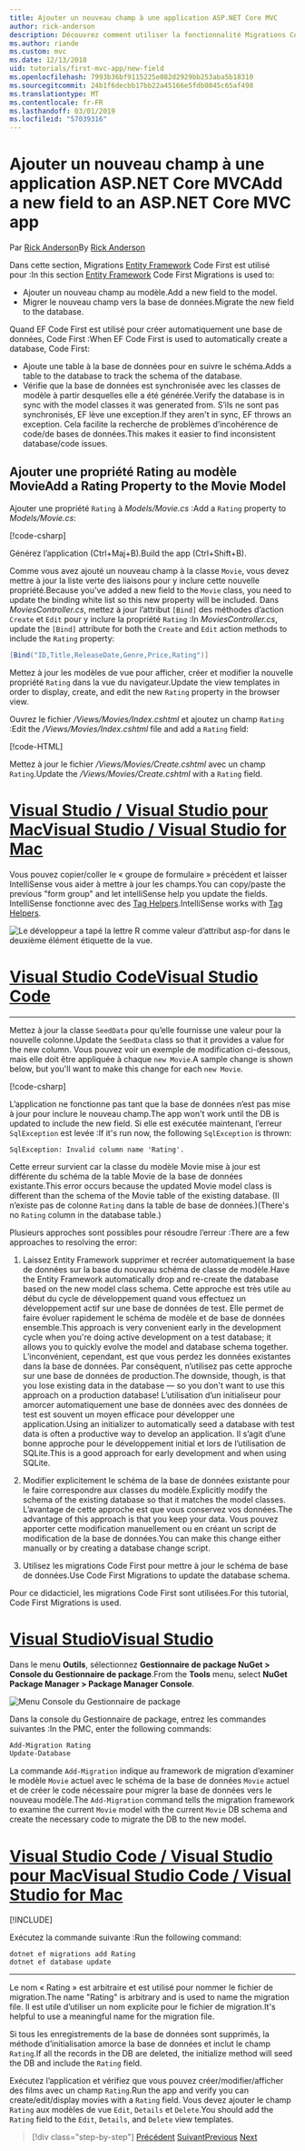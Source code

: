 ```yaml
---
title: Ajouter un nouveau champ à une application ASP.NET Core MVC
author: rick-anderson
description: Découvrez comment utiliser la fonctionnalité Migrations Code First d’Entity Framework pour ajouter un nouveau champ à un modèle et migrer ce changement vers une base de données.
ms.author: riande
ms.custom: mvc
ms.date: 12/13/2018
uid: tutorials/first-mvc-app/new-field
ms.openlocfilehash: 7993b36bf9115225e082d2929bb253aba5b18310
ms.sourcegitcommit: 24b1f6decbb17bb22a45166e5fdb0845c65af498
ms.translationtype: MT
ms.contentlocale: fr-FR
ms.lasthandoff: 03/01/2019
ms.locfileid: "57039316"
---
```

# <a name="add-a-new-field-to-an-aspnet-core-mvc-app"></a><span data-ttu-id="9b7f8-103">Ajouter un nouveau champ à une application ASP.NET Core MVC</span><span class="sxs-lookup"><span data-stu-id="9b7f8-103">Add a new field to an ASP.NET Core MVC app</span></span>

<span data-ttu-id="9b7f8-104">Par [Rick Anderson](https://twitter.com/RickAndMSFT)</span><span class="sxs-lookup"><span data-stu-id="9b7f8-104">By [Rick Anderson](https://twitter.com/RickAndMSFT)</span></span>

<span data-ttu-id="9b7f8-105">Dans cette section, Migrations [Entity Framework](/ef/core/get-started/aspnetcore/new-db) Code First est utilisé pour :</span><span class="sxs-lookup"><span data-stu-id="9b7f8-105">In this section [Entity Framework](/ef/core/get-started/aspnetcore/new-db) Code First Migrations is used to:</span></span>

* <span data-ttu-id="9b7f8-106">Ajouter un nouveau champ au modèle.</span><span class="sxs-lookup"><span data-stu-id="9b7f8-106">Add a new field to the model.</span></span>
* <span data-ttu-id="9b7f8-107">Migrer le nouveau champ vers la base de données.</span><span class="sxs-lookup"><span data-stu-id="9b7f8-107">Migrate the new field to the database.</span></span>

<span data-ttu-id="9b7f8-108">Quand EF Code First est utilisé pour créer automatiquement une base de données, Code First :</span><span class="sxs-lookup"><span data-stu-id="9b7f8-108">When EF Code First is used to automatically create a database, Code First:</span></span>

* <span data-ttu-id="9b7f8-109">Ajoute une table à la base de données pour en suivre le schéma.</span><span class="sxs-lookup"><span data-stu-id="9b7f8-109">Adds a table to the database to  track the schema of the database.</span></span>
* <span data-ttu-id="9b7f8-110">Vérifie que la base de données est synchronisée avec les classes de modèle à partir desquelles elle a été générée.</span><span class="sxs-lookup"><span data-stu-id="9b7f8-110">Verify the database is in sync with the model classes it was generated from.</span></span> <span data-ttu-id="9b7f8-111">S’ils ne sont pas synchronisés, EF lève une exception.</span><span class="sxs-lookup"><span data-stu-id="9b7f8-111">If they aren't in sync, EF throws an exception.</span></span> <span data-ttu-id="9b7f8-112">Cela facilite la recherche de problèmes d’incohérence de code/de bases de données.</span><span class="sxs-lookup"><span data-stu-id="9b7f8-112">This makes it easier to find inconsistent database/code issues.</span></span>

## <a name="add-a-rating-property-to-the-movie-model"></a><span data-ttu-id="9b7f8-113">Ajouter une propriété Rating au modèle Movie</span><span class="sxs-lookup"><span data-stu-id="9b7f8-113">Add a Rating Property to the Movie Model</span></span>

<span data-ttu-id="9b7f8-114">Ajouter une propriété `Rating` à *Models/Movie.cs* :</span><span class="sxs-lookup"><span data-stu-id="9b7f8-114">Add a `Rating` property to *Models/Movie.cs*:</span></span>

[!code-csharp[](~/tutorials/first-mvc-app/start-mvc/sample/MvcMovie22/Models/MovieDateRating.cs?highlight=13&name=snippet)]

<span data-ttu-id="9b7f8-115">Générez l’application (Ctrl+Maj+B).</span><span class="sxs-lookup"><span data-stu-id="9b7f8-115">Build the app (Ctrl+Shift+B).</span></span>

<span data-ttu-id="9b7f8-116">Comme vous avez ajouté un nouveau champ à la classe `Movie`, vous devez mettre à jour la liste verte des liaisons pour y inclure cette nouvelle propriété.</span><span class="sxs-lookup"><span data-stu-id="9b7f8-116">Because you've added a new field to the `Movie` class, you need to update the binding white list so this new property will be included.</span></span> <span data-ttu-id="9b7f8-117">Dans *MoviesController.cs*, mettez à jour l’attribut `[Bind]` des méthodes d’action `Create` et `Edit` pour y inclure la propriété `Rating` :</span><span class="sxs-lookup"><span data-stu-id="9b7f8-117">In *MoviesController.cs*, update the `[Bind]` attribute for both the `Create` and `Edit` action methods to include the `Rating` property:</span></span>

```csharp
[Bind("ID,Title,ReleaseDate,Genre,Price,Rating")]
   ```

<span data-ttu-id="9b7f8-118">Mettez à jour les modèles de vue pour afficher, créer et modifier la nouvelle propriété `Rating` dans la vue du navigateur.</span><span class="sxs-lookup"><span data-stu-id="9b7f8-118">Update the view templates in order to display, create, and edit the new `Rating` property in the browser view.</span></span>

<span data-ttu-id="9b7f8-119">Ouvrez le fichier */Views/Movies/Index.cshtml* et ajoutez un champ `Rating` :</span><span class="sxs-lookup"><span data-stu-id="9b7f8-119">Edit the */Views/Movies/Index.cshtml* file and add a `Rating` field:</span></span>

[!code-HTML[](~/tutorials/first-mvc-app/start-mvc/sample/MvcMovie22/Views/Movies/IndexGenreRating.cshtml?highlight=16,38&range=24-64)]

<span data-ttu-id="9b7f8-120">Mettez à jour le fichier */Views/Movies/Create.cshtml* avec un champ `Rating`.</span><span class="sxs-lookup"><span data-stu-id="9b7f8-120">Update the */Views/Movies/Create.cshtml* with a `Rating` field.</span></span>

<!-- VS -------------------------->
# <a name="visual-studio--visual-studio-for-mactabvisual-studiovisual-studio-mac"></a>[<span data-ttu-id="9b7f8-121">Visual Studio / Visual Studio pour Mac</span><span class="sxs-lookup"><span data-stu-id="9b7f8-121">Visual Studio / Visual Studio for Mac</span></span>](#tab/visual-studio+visual-studio-mac)

<span data-ttu-id="9b7f8-122">Vous pouvez copier/coller le « groupe de formulaire » précédent et laisser IntelliSense vous aider à mettre à jour les champs.</span><span class="sxs-lookup"><span data-stu-id="9b7f8-122">You can copy/paste the previous "form group" and let intelliSense help you update the fields.</span></span> <span data-ttu-id="9b7f8-123">IntelliSense fonctionne avec des [Tag Helpers](xref:mvc/views/tag-helpers/intro).</span><span class="sxs-lookup"><span data-stu-id="9b7f8-123">IntelliSense works with [Tag Helpers](xref:mvc/views/tag-helpers/intro).</span></span>

![Le développeur a tapé la lettre R comme valeur d’attribut asp-for dans le deuxième élément étiquette de la vue.](new-field/_static/cr.png)

<!-- Code -------------------------->
# <a name="visual-studio-codetabvisual-studio-code"></a>[<span data-ttu-id="9b7f8-127">Visual Studio Code</span><span class="sxs-lookup"><span data-stu-id="9b7f8-127">Visual Studio Code</span></span>](#tab/visual-studio-code)
<!-- This tab intentionally left blank. -->
---  
<!-- End of VS tabs -->

<span data-ttu-id="9b7f8-128">Mettez à jour la classe `SeedData` pour qu’elle fournisse une valeur pour la nouvelle colonne.</span><span class="sxs-lookup"><span data-stu-id="9b7f8-128">Update the `SeedData` class so that it provides a value for the new column.</span></span> <span data-ttu-id="9b7f8-129">Vous pouvez voir un exemple de modification ci-dessous, mais elle doit être appliquée à chaque `new Movie`.</span><span class="sxs-lookup"><span data-stu-id="9b7f8-129">A sample change is shown below, but you'll want to make this change for each `new Movie`.</span></span>

[!code-csharp[](start-mvc/sample/MvcMovie/Models/SeedDataRating.cs?name=snippet1&highlight=6)]

<span data-ttu-id="9b7f8-130">L’application ne fonctionne pas tant que la base de données n’est pas mise à jour pour inclure le nouveau champ.</span><span class="sxs-lookup"><span data-stu-id="9b7f8-130">The app won't work until the DB is updated to include the new field.</span></span> <span data-ttu-id="9b7f8-131">Si elle est exécutée maintenant, l’erreur `SqlException` est levée :</span><span class="sxs-lookup"><span data-stu-id="9b7f8-131">If it's run now, the following `SqlException` is thrown:</span></span>

`SqlException: Invalid column name 'Rating'.`

<span data-ttu-id="9b7f8-132">Cette erreur survient car la classe du modèle Movie mise à jour est différente du schéma de la table Movie de la base de données existante.</span><span class="sxs-lookup"><span data-stu-id="9b7f8-132">This error occurs because the updated Movie model class is different than the schema of the Movie table of the existing database.</span></span> <span data-ttu-id="9b7f8-133">(Il n’existe pas de colonne `Rating` dans la table de base de données.)</span><span class="sxs-lookup"><span data-stu-id="9b7f8-133">(There's no `Rating` column in the database table.)</span></span>

<span data-ttu-id="9b7f8-134">Plusieurs approches sont possibles pour résoudre l’erreur :</span><span class="sxs-lookup"><span data-stu-id="9b7f8-134">There are a few approaches to resolving the error:</span></span>

1. <span data-ttu-id="9b7f8-135">Laissez Entity Framework supprimer et recréer automatiquement la base de données sur la base du nouveau schéma de classe de modèle.</span><span class="sxs-lookup"><span data-stu-id="9b7f8-135">Have the Entity Framework automatically drop and re-create the database based on the new model class schema.</span></span> <span data-ttu-id="9b7f8-136">Cette approche est très utile au début du cycle de développement quand vous effectuez un développement actif sur une base de données de test. Elle permet de faire évoluer rapidement le schéma de modèle et de base de données ensemble.</span><span class="sxs-lookup"><span data-stu-id="9b7f8-136">This approach is very convenient early in the development cycle when you're doing active development on a test database; it allows you to quickly evolve the model and database schema together.</span></span> <span data-ttu-id="9b7f8-137">L’inconvénient, cependant, est que vous perdez les données existantes dans la base de données. Par conséquent, n’utilisez pas cette approche sur une base de données de production.</span><span class="sxs-lookup"><span data-stu-id="9b7f8-137">The downside, though, is that you lose existing data in the database — so you don't want to use this approach on a production database!</span></span> <span data-ttu-id="9b7f8-138">L’utilisation d’un initialiseur pour amorcer automatiquement une base de données avec des données de test est souvent un moyen efficace pour développer une application.</span><span class="sxs-lookup"><span data-stu-id="9b7f8-138">Using an initializer to automatically seed a database with test data is often a productive way to develop an application.</span></span> <span data-ttu-id="9b7f8-139">Il s’agit d’une bonne approche pour le développement initial et lors de l’utilisation de SQLite.</span><span class="sxs-lookup"><span data-stu-id="9b7f8-139">This is a good approach for early development and when using SQLite.</span></span>

2. <span data-ttu-id="9b7f8-140">Modifier explicitement le schéma de la base de données existante pour le faire correspondre aux classes du modèle.</span><span class="sxs-lookup"><span data-stu-id="9b7f8-140">Explicitly modify the schema of the existing database so that it matches the model classes.</span></span> <span data-ttu-id="9b7f8-141">L’avantage de cette approche est que vous conservez vos données.</span><span class="sxs-lookup"><span data-stu-id="9b7f8-141">The advantage of this approach is that you keep your data.</span></span> <span data-ttu-id="9b7f8-142">Vous pouvez apporter cette modification manuellement ou en créant un script de modification de la base de données.</span><span class="sxs-lookup"><span data-stu-id="9b7f8-142">You can make this change either manually or by creating a database change script.</span></span>

3. <span data-ttu-id="9b7f8-143">Utilisez les migrations Code First pour mettre à jour le schéma de base de données.</span><span class="sxs-lookup"><span data-stu-id="9b7f8-143">Use Code First Migrations to update the database schema.</span></span>

<span data-ttu-id="9b7f8-144">Pour ce didacticiel, les migrations Code First sont utilisées.</span><span class="sxs-lookup"><span data-stu-id="9b7f8-144">For this tutorial, Code First Migrations is used.</span></span>

<!-- VS -------------------------->
# <a name="visual-studiotabvisual-studio"></a>[<span data-ttu-id="9b7f8-145">Visual Studio</span><span class="sxs-lookup"><span data-stu-id="9b7f8-145">Visual Studio</span></span>](#tab/visual-studio)

<span data-ttu-id="9b7f8-146">Dans le menu **Outils**, sélectionnez **Gestionnaire de package NuGet > Console du Gestionnaire de package**.</span><span class="sxs-lookup"><span data-stu-id="9b7f8-146">From the **Tools** menu, select **NuGet Package Manager > Package Manager Console**.</span></span>

  ![Menu Console du Gestionnaire de package](adding-model/_static/pmc.png)

<span data-ttu-id="9b7f8-148">Dans la console du Gestionnaire de package, entrez les commandes suivantes :</span><span class="sxs-lookup"><span data-stu-id="9b7f8-148">In the PMC, enter the following commands:</span></span>

```powershell
Add-Migration Rating
Update-Database
```

<span data-ttu-id="9b7f8-149">La commande `Add-Migration` indique au framework de migration d’examiner le modèle `Movie` actuel avec le schéma de la base de données `Movie` actuel et de créer le code nécessaire pour migrer la base de données vers le nouveau modèle.</span><span class="sxs-lookup"><span data-stu-id="9b7f8-149">The `Add-Migration` command tells the migration framework to examine the current `Movie` model with the current `Movie` DB schema and create the necessary code to migrate the DB to the new model.</span></span>

# <a name="visual-studio-code--visual-studio-for-mactabvisual-studio-codevisual-studio-mac"></a>[<span data-ttu-id="9b7f8-150">Visual Studio Code / Visual Studio pour Mac</span><span class="sxs-lookup"><span data-stu-id="9b7f8-150">Visual Studio Code / Visual Studio for Mac</span></span>](#tab/visual-studio-code+visual-studio-mac)

[!INCLUDE[](~/includes/RP-mvc-shared/sqlite-warn.md)]

<span data-ttu-id="9b7f8-151">Exécutez la commande suivante :</span><span class="sxs-lookup"><span data-stu-id="9b7f8-151">Run the following command:</span></span>

```cli
dotnet ef migrations add Rating
dotnet ef database update
```

---  
<!-- End of VS tabs -->

<span data-ttu-id="9b7f8-152">Le nom « Rating » est arbitraire et est utilisé pour nommer le fichier de migration.</span><span class="sxs-lookup"><span data-stu-id="9b7f8-152">The name "Rating" is arbitrary and is used to name the migration file.</span></span> <span data-ttu-id="9b7f8-153">Il est utile d’utiliser un nom explicite pour le fichier de migration.</span><span class="sxs-lookup"><span data-stu-id="9b7f8-153">It's helpful to use a meaningful name for the migration file.</span></span>

<span data-ttu-id="9b7f8-154">Si tous les enregistrements de la base de données sont supprimés, la méthode d’initialisation amorce la base de données et inclut le champ `Rating`.</span><span class="sxs-lookup"><span data-stu-id="9b7f8-154">If all the records in the DB are deleted, the initialize method will seed the DB and include the `Rating` field.</span></span>

<span data-ttu-id="9b7f8-155">Exécutez l’application et vérifiez que vous pouvez créer/modifier/afficher des films avec un champ `Rating`.</span><span class="sxs-lookup"><span data-stu-id="9b7f8-155">Run the app and verify you can create/edit/display movies with a `Rating` field.</span></span> <span data-ttu-id="9b7f8-156">Vous devez ajouter le champ `Rating` aux modèles de vue `Edit`, `Details` et `Delete`.</span><span class="sxs-lookup"><span data-stu-id="9b7f8-156">You should add the `Rating` field to the `Edit`, `Details`, and `Delete` view templates.</span></span>

> [!div class="step-by-step"]
> <span data-ttu-id="9b7f8-157">[Précédent](search.md)
> [Suivant](validation.md)</span><span class="sxs-lookup"><span data-stu-id="9b7f8-157">[Previous](search.md)
[Next](validation.md)</span></span>  
